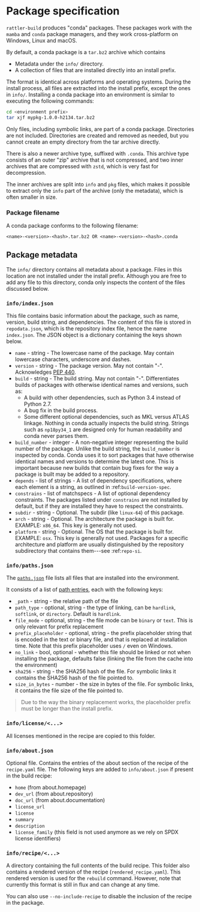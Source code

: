 # Package specification

`rattler-build` produces "conda" packages. These packages work with the `mamba`
and `conda` package managers, and they work cross-platform on Windows, Linux and
macOS.

By default, a conda package is a `tar.bz2` archive which contains

* Metadata under the `info/` directory.
* A collection of files that are installed directly into an install prefix.

The format is identical across platforms and operating systems. During the
install process, all files are extracted into the install prefix, except the
ones in `info/`. Installing a conda package into an environment
is similar to executing the following commands:

```bash
cd <environment prefix>
tar xjf mypkg-1.0.0-h2134.tar.bz2
```

Only files, including symbolic links, are part of a conda package. Directories
are not included. Directories are created and removed as needed, but you cannot
create an empty directory from the tar archive directly.

There is also a newer archive type, suffixed with `.conda`. This archive type
consists of an outer "zip" archive that is not compressed, and two inner
archives that are compressed with `zstd`, which is very fast for decompression.

The inner archives are split into `info` and `pkg` files, which makes it
possible to extract only the `info` part of the archive (only the metadata),
which is often smaller in size.

### Package filename

A conda package conforms to the following filename:

```
<name>-<version>-<hash>.tar.bz2 OR <name>-<version>-<hash>.conda
```

## Package metadata

The `info/` directory contains all metadata about a package. Files in this
location are not installed under the install prefix. Although you are free to
add any file to this directory, conda only inspects the content of the files
discussed below.

### `info/index.json`

This file contains basic information about the package, such as name, version,
build string, and dependencies. The content of this file is stored in
`repodata.json`, which is the repository index file, hence the name
`index.json`. The JSON object is a dictionary containing the keys shown below.


* `name` - string - The lowercase name of the package. May contain lowercase
characters, underscore and dashes.
* `version` - string - The package version. May not contain "-". Acknowledges
  [PEP 440](https://www.python.org/dev/peps/pep-0440/).
* `build` - string - The build string. May not contain "-". Differentiates
  builds of packages with otherwise identical names and versions, such as:
  * A build with other dependencies, such as Python 3.4 instead of Python 2.7.
  * A bug fix in the build process.
  * Some different optional dependencies, such as MKL versus ATLAS linkage.
    Nothing in conda actually inspects the build string. Strings such as
    `np18py34_1` are designed only for human readability and conda never parses
    them.
* `build_number` - integer - A non-negative integer representing the build
  number of the package. Unlike the build string, the `build_number` is
  inspected by conda. Conda uses it to sort packages that have otherwise
  identical names and versions to determine the latest one. This is important
  because new builds that contain bug fixes for the way a package is built may
  be added to a repository.
* `depends` - list of strings - A list of dependency specifications, where each
  element is a string, as outlined in :ref:`build-version-spec`.
* `constrains` - list of matchspecs - A list of optional dependency constraints.
  The packages listed under `constrains` are not installed by default, but if
  they are installed they have to respect the constraints.
* `subdir` - string - Optional. The subdir (like `linux-64`) of this package.
* `arch` - string - Optional. The architecture the package is built for.
  EXAMPLE: `x86_64`. This key is generally not used.
* `platform` - string - Optional. The OS that the package is built for. EXAMPLE:
  `osx`. This key is generally not used. Packages for a specific architecture
  and platform are usually distinguished by the repository subdirectory that
  contains them---see :ref:`repo-si`.

### `info/paths.json`

The
[`paths.json`](https://docs.rs/rattler_conda_types/latest/rattler_conda_types/package/struct.PathsJson.html)
file lists all files that are installed into the environment.

It consists of a list of [path
entries](https://docs.rs/rattler_conda_types/latest/rattler_conda_types/package/struct.PathsEntry.html),
each with the following keys:

* `_path` - string - the relative path of the file
* `path_type` - optional, string - the type of linking, can be `hardlink`,
  `softlink`, or `directory`. Default is `hardlink`.
* `file_mode` - optional, string - the file mode can be `binary` or `text`. This
  is only relevant for prefix replacement
* `prefix_placeholder` - optional, string - the prefix placeholder string that
  is encoded in the text or binary file, and that is replaced at installation
  time. Note that this prefix placeholder uses `/` even on Windows.
* `no_link` - bool, optional - whether this file should be linked or not
  when installing the package, defaults false (linking the file from the cache
  into the environment)
* `sha256` - string - the SHA256 hash of the file. For symbolic links it
  contains the SHA256 hash of the file pointed to.
* `size_in_bytes` - number - the size in bytes of the file. For symbolic links,
  it contains the file size of the file pointed to.

> Due to the way the binary replacement works, the placeholder prefix must be
> longer than the install prefix.

### `info/license/<...>`

All licenses mentioned in the recipe are copied to this folder.

### `info/about.json`

Optional file. Contains the entries of the about section of the recipe of the
`recipe.yaml` file. The following keys are added to `info/about.json` if present
in the build recipe:

* `home` (from about.homepage)
* `dev_url` (from about.repository)
* `doc_url` (from about.documentation)
* `license_url`
* `license`
* `summary`
* `description`
* `license_family` (this field is not used anymore as we rely on SPDX license identifiers)


### `info/recipe/<...>`

A directory containing the full contents of the build recipe.
This folder also contains a rendered version of the recipe (`rendered_recipe.yaml`).
This rendered version is used for the `rebuild` command.
However, note that currently this format is still in flux and can change at any time.

You can also use `--no-include-recipe` to disable the inclusion of the recipe in the package.
